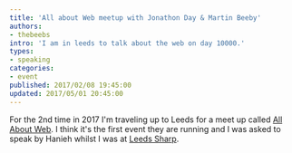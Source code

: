 ```yaml
---
title: 'All about Web meetup with Jonathon Day & Martin Beeby'
authors:
- thebeebs
intro: 'I am in leeds to talk about the web on day 10000.'
types:
- speaking
categories:
- event
published: 2017/02/08 19:45:00
updated: 2017/05/01 20:45:00
---
```


For the 2nd time in 2017 I'm traveling up to Leeds for a meet up called [All About Web](https://www.meetup.com/AllaboutWeb/events/234578978/). I think it's the first event 
they are running and I was asked to speak by Hanieh whilst I was at [Leeds Sharp](https://www.meetup.com/Leeds-Sharp/).

